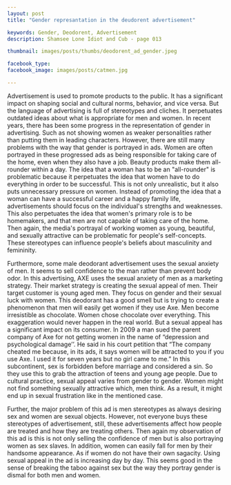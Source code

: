 ```yaml
---
layout: post
title: "Gender represantation in the deudorent advertisement"

keywords: Gender, Deodorent, Advertisement
description: Shamsee Lone Idiot and Cub - page 013

thumbnail: images/posts/thumbs/deodorent_ad_gender.jpeg

facebook_type: 
facebook_image: images/posts/catmen.jpg

---
```

Advertisement is used to promote products to the public. It has a significant impact on shaping social and cultural norms, behavior, and vice versa. But the language of advertising is full of stereotypes and cliches. It perpetuates outdated ideas about what is appropriate for men and women. In recent years, there has been some progress in the representation of gender in advertising. Such as not showing women as weaker personalities rather than putting them in leading characters. However, there are still many problems with the way that gender is portrayed in ads. Women are often portrayed in these progressed ads as being responsible for taking care of the home, even when they also have a job. Beauty products make them all-rounder within a day. The idea that a woman has to be an "all-rounder" is problematic because it perpetuates the idea that women have to do everything in order to be successful. This is not only unrealistic, but it also puts unnecessary pressure on women. Instead of promoting the idea that a woman can have a successful career and a happy family life, advertisements should focus on the individual's strengths and weaknesses. This also perpetuates the idea that women's primary role is to be homemakers, and that men are not capable of taking care of the home. Then again, the media's portrayal of working women as young, beautiful, and sexually attractive can be problematic for people's self-concepts. These stereotypes can influence people's beliefs about masculinity and femininity. 

Furthermore, some male deodorant advertisement uses the sexual anxiety of men. It seems to sell confidence to the man rather than prevent body odor. In this advertising, AXE uses the sexual anxiety of men as a marketing strategy. Their market strategy is creating the sexual appeal of men. Their target customer is young aged men. They focus on gender and their sexual luck with women. This deodorant has a good smell but is trying to create a phenomenon that men will easily get women if they use Axe. Men become irresistible as chocolate. Women chose chocolate over everything. This exaggeration would never happen in the real world. But a sexual appeal has a significant impact on its consumer. In 2009 a man sued the parent company of Axe for not getting women in the name of “depression and psychological damage’’. He said in his court petition that “The company cheated me because, in its ads, it says women will be attracted to you if you use Axe. I used it for seven years but no girl came to me.” In this subcontinent, sex is forbidden before marriage and considered a sin. So they use this to grab the attraction of teens and young age people. Due to cultural practice, sexual appeal varies from gender to gender. Women might not find something sexually attractive which, men think. As a result, it might end up in sexual frustration like in the mentioned case.

Further, the major problem of this ad is men stereotypes as always desiring sex and women are sexual objects. However, not everyone buys these stereotypes of advertisement, still, these advertisements affect how people are treated and how they are treating others.
Then again my observation of this ad is this is not only selling the confidence of men but is also portraying women as sex slaves. In addition, women can easily fall for men by their handsome appearance. As if women do not have their own sagacity. Using sexual appeal in the ad is increasing day by day. This seems good in the sense of breaking the taboo against sex but the way they portray gender is dismal for both men and women. 

